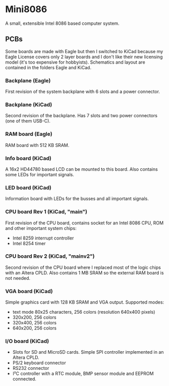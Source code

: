 # Mini8086
A small, extensible Intel 8086 based computer system.

## PCBs

Some boards are made with Eagle but then I switched to KiCad because my Eagle License covers only 2 layer boards and I don't like their new licensing model (it's too expensive for hobbyists).
Schematics and layout are contained in the folders Eagle and KiCad.

### Backplane (Eagle)

First revision of the system backplane with 6 slots and a power connector.

### Backplane (KiCad)

Second revision of the backplane. Has 7 slots and two power connectors (one of them USB-C).

### RAM board (Eagle)

RAM board with 512 KB SRAM.

### Info board (KiCad)

A 16x2 HD44780 based LCD can be mounted to this board. Also contains some LEDs for important signals.

### LED board (KiCad)

Information board with LEDs for the busses and all important signals.

### CPU board Rev 1 (KiCad, "main") 

First revision of the CPU board, contains socket for an Intel 8086 CPU, ROM and other important system chips:
* Intel 8259 interrupt controller
* Intel 8254 timer

### CPU board Rev 2 (KiCad, "mainv2")

Second revision of the CPU board where I replaced most of the logic chips with an Altera CPLD. Also contains 1 MB SRAM so the external RAM board is not needed.

### VGA board (KiCad)

Simple graphics card with 128 KB SRAM and VGA output. Supported modes:
* text mode 80x25 characters, 256 colors (resolution 640x400 pixels)
* 320x200, 256 colors
* 320x400, 256 colors
* 640x200, 256 colors

### I/O board (KiCad)

* Slots for SD and MicroSD cards. Simple SPI controller implemented in an Altera CPLD.
* PS/2 keyboard connector
* RS232 connector
* I²C controller with a RTC module, BMP sensor module and EEPROM connected.
